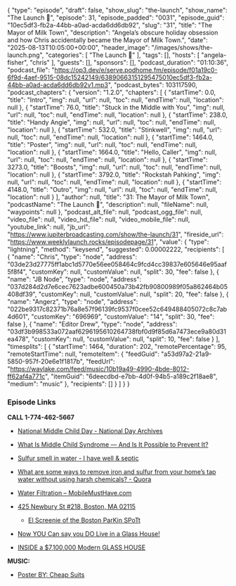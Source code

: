 {
  "type": "episode",
  "draft": false,
  "show_slug": "the-launch",
  "show_name": "The Launch 🚀",
  "episode": 31,
  "episode_padded": "0031",
  "episode_guid": "10ec5df3-fb2a-44bb-a0ad-acda6dd6db92",
  "slug": "31",
  "title": "The Mayor of Milk Town",
  "description": "Angela’s obscure holiday obsession and how Chris accidentally became the Mayor of Milk Town.",
  "date": "2025-08-13T10:05:00+00:00",
  "header_image": "/images/shows/the-launch.png",
  "categories": [
    "The Launch 🚀"
  ],
  "tags": [],
  "hosts": [
    "angela-fisher",
    "chris"
  ],
  "guests": [],
  "sponsors": [],
  "podcast_duration": "01:10:36",
  "podcast_file": "https://op3.dev/e/serve.podhome.fm/episode/f01a19c0-6f9d-4aef-9515-08dc15242149/63890663151295475010ec5df3-fb2a-44bb-a0ad-acda6dd6db92v1.mp3",
  "podcast_bytes": 103117590,
  "podcast_chapters": {
    "version": "1.2.0",
    "chapters": [
      {
        "startTime": 0.0,
        "title": "Intro",
        "img": null,
        "url": null,
        "toc": null,
        "endTime": null,
        "location": null
      },
      {
        "startTime": 76.0,
        "title": "Stuck in the Middle with You",
        "img": null,
        "url": null,
        "toc": null,
        "endTime": null,
        "location": null
      },
      {
        "startTime": 238.0,
        "title": "Handy Angie",
        "img": null,
        "url": null,
        "toc": null,
        "endTime": null,
        "location": null
      },
      {
        "startTime": 532.0,
        "title": "Stinkwell",
        "img": null,
        "url": null,
        "toc": null,
        "endTime": null,
        "location": null
      },
      {
        "startTime": 1464.0,
        "title": "Poster",
        "img": null,
        "url": null,
        "toc": null,
        "endTime": null,
        "location": null
      },
      {
        "startTime": 1664.0,
        "title": "Hello, Caller",
        "img": null,
        "url": null,
        "toc": null,
        "endTime": null,
        "location": null
      },
      {
        "startTime": 3273.0,
        "title": "Boosts",
        "img": null,
        "url": null,
        "toc": null,
        "endTime": null,
        "location": null
      },
      {
        "startTime": 3792.0,
        "title": "Rockstah Pahking",
        "img": null,
        "url": null,
        "toc": null,
        "endTime": null,
        "location": null
      },
      {
        "startTime": 4148.0,
        "title": "Outro",
        "img": null,
        "url": null,
        "toc": null,
        "endTime": null,
        "location": null
      }
    ],
    "author": null,
    "title": "31: The Mayor of Milk Town",
    "podcastName": "The Launch 🚀",
    "description": null,
    "fileName": null,
    "waypoints": null
  },
  "podcast_alt_file": null,
  "podcast_ogg_file": null,
  "video_file": null,
  "video_hd_file": null,
  "video_mobile_file": null,
  "youtube_link": null,
  "jb_url": "https://www.jupiterbroadcasting.com/show/the-launch/31",
  "fireside_url": "https://www.weeklylaunch.rocks/episodepage/31",
  "value": {
    "type": "lightning",
    "method": "keysend",
    "suggested": 0.00002222,
    "recipients": [
      {
        "name": "Chris",
        "type": "node",
        "address": "03de23d27775ff1abc1d5770e56ee058464c9fcd4cc39837e605646e95aaf5f8f4",
        "customKey": null,
        "customValue": null,
        "split": 30,
        "fee": false
      },
      {
        "name": "JB Node",
        "type": "node",
        "address": "037d284d2d7e6cec7623adbe600450a73b42fb90800989f05a862464b05408df39",
        "customKey": null,
        "customValue": null,
        "split": 20,
        "fee": false
      },
      {
        "name": "Angerz",
        "type": "node",
        "address": "022be9317c82371b76a8e57f96139fc9537f0cee52c649488405072c8c7ab4d601",
        "customKey": "696969",
        "customValue": "14",
        "split": 30,
        "fee": false
      },
      {
        "name": "Editor Drew",
        "type": "node",
        "address": "03df3b998533a072aaf6296195610264738fbf0d9f85d6a7473ece9a80d31ea478",
        "customKey": null,
        "customValue": null,
        "split": 10,
        "fee": false
      }
    ],
    "timesplits": [
      {
        "startTime": 1464,
        "duration": 202,
        "remotePercentage": 95,
        "remoteStartTime": null,
        "remoteItem": {
          "feedGuid": "a53d97a2-21a9-5850-957f-20e6e1f1817b",
          "feedUrl": "https://wavlake.com/feed/music/10b19a49-4990-4bde-8012-ff62af4a771c",
          "itemGuid": "6deecdbd-e7bb-4d0f-94b5-a189c2f18ae8",
          "medium": "music"
        },
        "recipients": []
      }
    ]
  }
}


### Episode Links

**CALL 1-774-462-5667**

* [National Middle Child Day - National Day Archives](https://www.nationaldayarchives.com/day/national-middle-child-day/)
* [What Is Middle Child Syndrome — And Is It Possible to Prevent It?](https://www.today.com/parents/family/middle-child-syndrome-rcna159325)
* [Sulfur smell in water - I have well & septic ](https://www.reddit.com/r/homestead/comments/16a8cn9/sulfur_smell_in_water_i_have_well_septic/)
* [What are some ways to remove iron and sulfur from your home’s tap water without using harsh chemicals? - Quora](https://www.quora.com/What-are-some-ways-to-remove-iron-and-sulfur-from-your-home-s-tap-water-without-using-harsh-chemicals)
* [Water Filtration – MobileMustHave.com](https://mobilemusthave.com/collections/water-filtration)
* [425 Newbury St #218, Boston, MA 02115 ](https://www.zillow.com/homedetails/425-Newbury-St-218-Boston-MA-02115/446790929_zpid/?utm_source=nativeshare_activation_v1)

  * [El Screenie of the Boston ParKin SPoTt](https://imgur.com/a/KAxHMuj)

* [Now YOU Can say you DO Live in a Glass House!](https://www.zillow.com/homedetails/145-Neck-Path-East-Hampton-NY-11937/72623843_zpid/)
* [INSIDE a $7,100,000 Modern GLASS HOUSE](https://www.youtube.com/watch?v=TxigprbEJ08)

**MUSIC:**

* [Poster BY: Cheap Suits](https://podcastindex.org/podcast/7431143?episode=40597668158)

